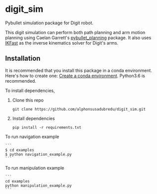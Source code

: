 # digit_sim
Pybullet simulation package for Digit robot.

This digit simulation can perform both path planning and arm motion planning using Caelan Garrett's [pybullet_planning](https://pybullet-planning.readthedocs.io/en/latest/) package. It also uses [IKFast](http://openrave.org/docs/0.8.0/openravepy/ikfast/) as the inverse kinematics solver for Digit's arms.


## Installation
It is recommended that you install this package in a conda environment. Here's how to create one: [Create a conda environment](https://docs.conda.io/projects/conda/en/4.6.0/_downloads/52a95608c49671267e40c689e0bc00ca/conda-cheatsheet.pdf). Python3.6 is recommended.

To install dependencies,  
1. Clone this repo

	`git clone https://github.com/alphonsusadubredu/digit_sim.git`

2. Install dependencies

	`pip install -r requirements.txt`


To run navigation example

	```
	$ cd examples 
	$ python navigation_example.py
	```


To run manipulation example

	```
	cd examples
	python manipulation_example.py
	```

